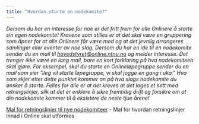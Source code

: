 ```yaml
---
title: "Hvordan starte en nodekomite?"
---
```


*Dersom du har en interesse for noe er det fritt frem for alle Onlinere å starte sin egen nodekomite! Kravene som stilles er at det skal være en gruppering som åpner for at alle Onlinere får være med og at det jevnlig arrangeres samlinger eller eventer av noe slag. Dersom du har en ide til en nodekomite sender du en mail til hovedstyret@online.ntnu.no og melder interesse. Det trenger ikke være en lang mail, bare en kort forklaring på hva nodekomiteen skal gjøre. For eksempel, skal du starte en Onlineløpegruppe sender du en mail som sier "Jeg vil starte løpegruppe, vi skal jogge en gang i uka." Hva som skjer etter dette punktet kommer an på hva slags nodekomite du ønsker å starte. Felles for alle er at det kreves at det lages et sett med retningslinjer, slik at det er enklere å sikre fremtidig drift og forsikre om at din nodekomite kommer til å eksistere de neste tjue årene!*

[Mal for retningslinjer til nye nodekomiteer](/online/info/innsikt-og-interface/nodekomiteer/retningslinjemal) - Mal for hvordan retningslinjer innad i Online skal utformes